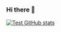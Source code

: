 ### Hi there 👋

<!--
**FerranLlX/FerranLlX** is a ✨ _special_ ✨ repository because its `README.md` (this file) appears on your GitHub profile.

Here are some ideas to get you started:

- 🔭 I’m currently working on ...
- 🌱 I’m currently learning ...
- 👯 I’m looking to collaborate on ...
- 🤔 I’m looking for help with ...
- 💬 Ask me about ...
- 📫 How to reach me: ...
- 😄 Pronouns: ...
- ⚡ Fun fact: ...
-->

[![Test GitHub stats](https://github-readme-stats.vercel.app/api?username=FerranLlX&theme=ocean_dark&show_icons=true)](https://github.com/FerranLlX)
